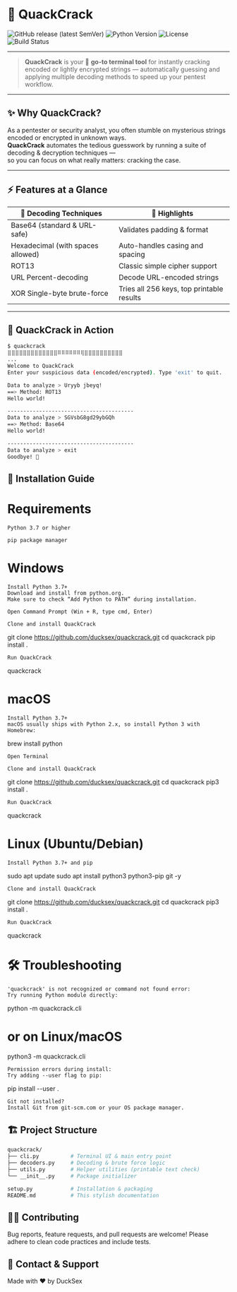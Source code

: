 # 🦆 QuackCrack

![GitHub release (latest SemVer)](https://img.shields.io/github/v/release/ducksex/quackcrack?style=flat-square)
![Python Version](https://img.shields.io/badge/python-3.7%2B-blue?style=flat-square)
![License](https://img.shields.io/github/license/ducksex/quackcrack?style=flat-square)
![Build Status](https://img.shields.io/github/actions/workflow/status/ducksex/quackcrack/python.yml?branch=main&style=flat-square)

---

> **QuackCrack** is your 🦆 **go-to terminal tool** for instantly cracking encoded or lightly encrypted strings — automatically guessing and applying multiple decoding methods to speed up your pentest workflow.

---

## ✨ Why QuackCrack?

As a pentester or security analyst, you often stumble on mysterious strings encoded or encrypted in unknown ways.  
**QuackCrack** automates the tedious guesswork by running a suite of decoding & decryption techniques —  
so you can focus on what really matters: cracking the case.

---

## ⚡ Features at a Glance

| 🧰 Decoding Techniques      | 🎯 Highlights                      |
| -------------------------- | --------------------------------- |
| Base64 (standard & URL-safe) | Validates padding & format         |
| Hexadecimal (with spaces allowed) | Auto-handles casing and spacing  |
| ROT13                      | Classic simple cipher support      |
| URL Percent-decoding       | Decode URL-encoded strings         |
| XOR Single-byte brute-force| Tries all 256 keys, top printable results |

---

## 🦆 QuackCrack in Action

```bash
$ quackcrack
⣿⣿⣿⣿⣿⣿⣿⣿⣿⣿⣿⣿⣿⠿⠿⠿⠿⠿⠿⢿⣿⣿⣿⣿⣿⣿⣿⣿⣿⣿
...
Welcome to QuackCrack
Enter your suspicious data (encoded/encrypted). Type 'exit' to quit.

Data to analyze > Uryyb jbeyq!
==> Method: ROT13
Hello world!

----------------------------------------
Data to analyze > SGVsbG8gd29ybGQh
==> Method: Base64
Hello world!

----------------------------------------
Data to analyze > exit
Goodbye! 🦆
```
## 🚀 Installation Guide

# Requirements

    Python 3.7 or higher

    pip package manager

# Windows

    Install Python 3.7+
    Download and install from python.org.
    Make sure to check “Add Python to PATH” during installation.

    Open Command Prompt (Win + R, type cmd, Enter)

    Clone and install QuackCrack

git clone https://github.com/ducksex/quackcrack.git
cd quackcrack
pip install .

    Run QuackCrack

quackcrack

# macOS

    Install Python 3.7+
    macOS usually ships with Python 2.x, so install Python 3 with Homebrew:

brew install python

    Open Terminal

    Clone and install QuackCrack

git clone https://github.com/ducksex/quackcrack.git
cd quackcrack
pip3 install .

    Run QuackCrack

quackcrack

# Linux (Ubuntu/Debian)

    Install Python 3.7+ and pip

sudo apt update
sudo apt install python3 python3-pip git -y

    Clone and install QuackCrack

git clone https://github.com/ducksex/quackcrack.git
cd quackcrack
pip3 install .

    Run QuackCrack

quackcrack

# 🛠 Troubleshooting

    'quackcrack' is not recognized or command not found error:
    Try running Python module directly:

python -m quackcrack.cli
# or on Linux/macOS
python3 -m quackcrack.cli

    Permission errors during install:
    Try adding --user flag to pip:

pip install --user .

    Git not installed?
    Install Git from git-scm.com or your OS package manager.

## 🏗️ Project Structure
```bash
quackcrack/
├── cli.py          # Terminal UI & main entry point
├── decoders.py     # Decoding & brute force logic
├── utils.py        # Helper utilities (printable text check)
└── __init__.py     # Package initializer

setup.py            # Installation & packaging
README.md           # This stylish documentation
```

## 🧑‍💻 Contributing

Bug reports, feature requests, and pull requests are welcome!
Please adhere to clean code practices and include tests.

## 💌 Contact & Support

Made with ❤️ by DuckSex


